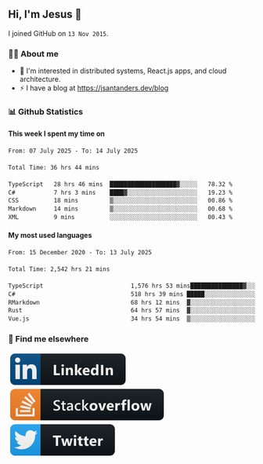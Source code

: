 ## Hi, I'm Jesus 👋

I joined GitHub on `13 Nov 2015`.

<!-- Talking about you -->

### 👨‍💻 About me

- 👦 I'm interested in distributed systems, React.js apps, and cloud architecture.
- ⚡️ I have a blog at <https://jsantanders.dev/blog>

### 📊 Github Statistics

#### This week I spent my time on

<!--START_SECTION:weekly-->

```txt
From: 07 July 2025 - To: 14 July 2025

Total Time: 36 hrs 44 mins

TypeScript   28 hrs 46 mins  ███████████████████▓░░░░░   78.32 %
C#           7 hrs 3 mins    ████▓░░░░░░░░░░░░░░░░░░░░   19.23 %
CSS          18 mins         ▒░░░░░░░░░░░░░░░░░░░░░░░░   00.86 %
Markdown     14 mins         ▒░░░░░░░░░░░░░░░░░░░░░░░░   00.68 %
XML          9 mins          ░░░░░░░░░░░░░░░░░░░░░░░░░   00.43 %
```

<!--END_SECTION:weekly-->

#### My most used languages

<!--START_SECTION:alltime-->

```txt
From: 15 December 2020 - To: 13 July 2025

Total Time: 2,542 hrs 21 mins

TypeScript                         1,576 hrs 53 mins███████████████▓░░░░░░░░░   62.02 %
C#                                 518 hrs 39 mins █████░░░░░░░░░░░░░░░░░░░░   20.40 %
RMarkdown                          68 hrs 12 mins  ▓░░░░░░░░░░░░░░░░░░░░░░░░   02.68 %
Rust                               64 hrs 57 mins  ▓░░░░░░░░░░░░░░░░░░░░░░░░   02.55 %
Vue.js                             34 hrs 54 mins  ▒░░░░░░░░░░░░░░░░░░░░░░░░   01.37 %
```

<!--END_SECTION:alltime-->

### 📢 Find me elsewhere

<p>
  <a target="_blank" href="https://linkedin.com/in/jsantanders">
    <img src="https://github.com/jsantanders/jsantanders/blob/master/img/linkedin.svg" alt="LinkedIn" style="vertical-align:top; margin:4px">
  </a>
  
  <a target="_blank" href="https://stackoverflow.com/users/7318331/jesus-santander">
    <img src="https://github.com/jsantanders/jsantanders/blob/master/img/stackoverflow.svg" alt="StackOverflow" style="vertical-align:top; margin:4px">
  </a>
  
  <a target="_blank" href="http://twitter.com/jsantanders">
    <img src="https://github.com/jsantanders/jsantanders/blob/master/img/twitter.svg" alt="Twitter" style="vertical-align:top; margin:4px">
  </a>
</p>
